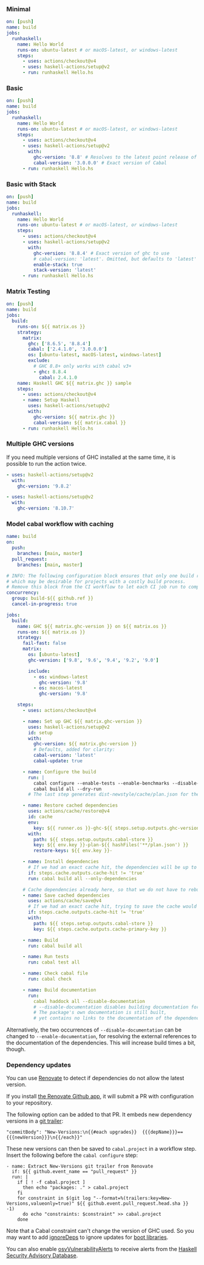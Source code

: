 ### Minimal

```yaml
on: [push]
name: build
jobs:
  runhaskell:
    name: Hello World
    runs-on: ubuntu-latest # or macOS-latest, or windows-latest
    steps:
      - uses: actions/checkout@v4
      - uses: haskell-actions/setup@v2
      - run: runhaskell Hello.hs
```

### Basic

```yaml
on: [push]
name: build
jobs:
  runhaskell:
    name: Hello World
    runs-on: ubuntu-latest # or macOS-latest, or windows-latest
    steps:
      - uses: actions/checkout@v4
      - uses: haskell-actions/setup@v2
        with:
          ghc-version: '8.8' # Resolves to the latest point release of GHC 8.8
          cabal-version: '3.0.0.0' # Exact version of Cabal
      - run: runhaskell Hello.hs
```

### Basic with Stack

```yaml
on: [push]
name: build
jobs:
  runhaskell:
    name: Hello World
    runs-on: ubuntu-latest # or macOS-latest, or windows-latest
    steps:
      - uses: actions/checkout@v4
      - uses: haskell-actions/setup@v2
        with:
          ghc-version: '8.8.4' # Exact version of ghc to use
          # cabal-version: 'latest'. Omitted, but defaults to 'latest'
          enable-stack: true
          stack-version: 'latest'
      - run: runhaskell Hello.hs
```

### Matrix Testing

```yaml
on: [push]
name: build
jobs:
  build:
    runs-on: ${{ matrix.os }}
    strategy:
      matrix:
        ghc: ['8.6.5', '8.8.4']
        cabal: ['2.4.1.0', '3.0.0.0']
        os: [ubuntu-latest, macOS-latest, windows-latest]
        exclude:
          # GHC 8.8+ only works with cabal v3+
          - ghc: 8.8.4
            cabal: 2.4.1.0
    name: Haskell GHC ${{ matrix.ghc }} sample
    steps:
      - uses: actions/checkout@v4
      - name: Setup Haskell
        uses: haskell-actions/setup@v2
        with:
          ghc-version: ${{ matrix.ghc }}
          cabal-version: ${{ matrix.cabal }}
      - run: runhaskell Hello.hs
```

### Multiple GHC versions

If you need multiple versions of GHC installed at the same time, it is possible
to run the action twice.

```yaml
- uses: haskell-actions/setup@v2
  with:
    ghc-version: '9.8.2'

- uses: haskell-actions/setup@v2
  with:
    ghc-version: '8.10.7'
```

### Model cabal workflow with caching

```yaml
name: build
on:
  push:
    branches: [main, master]
  pull_request:
    branches: [main, master]

# INFO: The following configuration block ensures that only one build runs per branch,
# which may be desirable for projects with a costly build process.
# Remove this block from the CI workflow to let each CI job run to completion.
concurrency:
  group: build-${{ github.ref }}
  cancel-in-progress: true

jobs:
  build:
    name: GHC ${{ matrix.ghc-version }} on ${{ matrix.os }}
    runs-on: ${{ matrix.os }}
    strategy:
      fail-fast: false
      matrix:
        os: [ubuntu-latest]
        ghc-version: ['9.8', '9.6', '9.4', '9.2', '9.0']

        include:
          - os: windows-latest
            ghc-version: '9.8'
          - os: macos-latest
            ghc-version: '9.8'

    steps:
      - uses: actions/checkout@v4

      - name: Set up GHC ${{ matrix.ghc-version }}
        uses: haskell-actions/setup@v2
        id: setup
        with:
          ghc-version: ${{ matrix.ghc-version }}
          # Defaults, added for clarity:
          cabal-version: 'latest'
          cabal-update: true

      - name: Configure the build
        run: |
          cabal configure --enable-tests --enable-benchmarks --disable-documentation
          cabal build all --dry-run
        # The last step generates dist-newstyle/cache/plan.json for the cache key.

      - name: Restore cached dependencies
        uses: actions/cache/restore@v4
        id: cache
        env:
          key: ${{ runner.os }}-ghc-${{ steps.setup.outputs.ghc-version }}-cabal-${{ steps.setup.outputs.cabal-version }}
        with:
          path: ${{ steps.setup.outputs.cabal-store }}
          key: ${{ env.key }}-plan-${{ hashFiles('**/plan.json') }}
          restore-keys: ${{ env.key }}-

      - name: Install dependencies
        # If we had an exact cache hit, the dependencies will be up to date.
        if: steps.cache.outputs.cache-hit != 'true'
        run: cabal build all --only-dependencies

      # Cache dependencies already here, so that we do not have to rebuild them should the subsequent steps fail.
      - name: Save cached dependencies
        uses: actions/cache/save@v4
        # If we had an exact cache hit, trying to save the cache would error because of key clash.
        if: steps.cache.outputs.cache-hit != 'true'
        with:
          path: ${{ steps.setup.outputs.cabal-store }}
          key: ${{ steps.cache.outputs.cache-primary-key }}

      - name: Build
        run: cabal build all

      - name: Run tests
        run: cabal test all

      - name: Check cabal file
        run: cabal check

      - name: Build documentation
        run:
          cabal haddock all --disable-documentation
          # --disable-documentation disables building documentation for dependencies.
          # The package's own documentation is still built,
          # yet contains no links to the documentation of the dependencies.
```

Alternatively, the two occurrences of `--disable-documentation` can be changed to `--enable-documentation`, for resolving the external references to the documentation of the dependencies.
This will increase build times a bit, though.

### Dependency updates

You can use [Renovate](https://www.mend.io/renovate/) to detect
if dependencies do not allow the latest version.

If you install [the Renovate Github app](https://github.com/apps/renovate), it
will submit a PR with configuration to your repository.

The following option can be added to that PR. It embeds new dependency versions in a
[git trailer](https://alchemists.io/articles/git_trailers):

```
"commitBody": "New-Versions:\n{{#each upgrades}}  {{{depName}}}=={{{newVersion}}}\n{{/each}}"
```

These new versions can then be saved to `cabal.project` in a workflow step.
Insert the following before the `cabal configure` step:

```
- name: Extract New-Versions git trailer from Renovate
  if: ${{ github.event_name == "pull_request" }}
  run: |
    if [ ! -f cabal.project ]
      then echo "packages: ." > cabal.project
    fi
    for constraint in $(git log "--format=%(trailers:key=New-Versions,valueonly=true)" ${{ github.event.pull_request.head.sha }} -1)
      do echo "constraints: $constraint" >> cabal.project
    done
```

Note that a Cabal constraint can't change the version of GHC used. So you may
want to add [ignoreDeps](https://docs.renovatebot.com/configuration-options/#ignoredeps)
to ignore updates for [boot libraries](https://gitlab.haskell.org/ghc/ghc/-/wikis/commentary/libraries/version-history).

You can also enable [osvVulnerabilityAlerts](https://docs.renovatebot.com/configuration-options/#osvvulnerabilityalerts) to receive
alerts from the [Haskell Security Advisory Database](https://haskell.github.io/security-advisories/).

